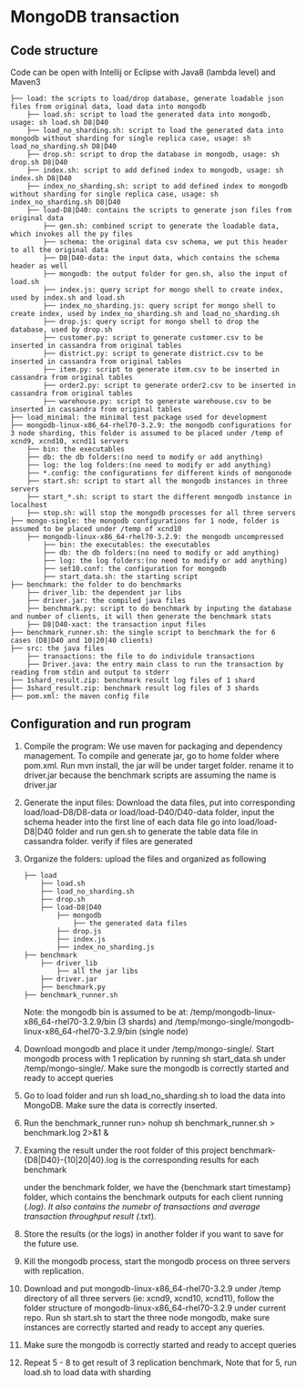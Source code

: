 # MongoDB transaction

## Code structure
Code can be open with Intellij or Eclipse with Java8 (lambda level) and Maven3
```
├── load: the scripts to load/drop database, generate loadable json files from original data, load data into mongodb
    ├── load.sh: script to load the generated data into mongodb, usage: sh load.sh D8|D40
    ├── load_no_sharding.sh: script to load the generated data into mongodb without sharding for single replica case, usage: sh load_no_sharding.sh D8|D40
    ├── drop.sh: script to drop the database in mongodb, usage: sh drop.sh D8|D40
    ├── index.sh: script to add defined index to mongodb, usage: sh index.sh D8|D40
    ├── index_no_sharding.sh: script to add defined index to mongodb without sharding for single replica case, usage: sh index_no_sharding.sh D8|D40
    ├── load-D8|D40: contains the scripts to generate json files from original data
        ├── gen.sh: combined script to generate the loadable data, which invokes all the py files
        ├── schema: the original data csv schema, we put this header to all the original data
        ├── D8|D40-data: the input data, which contains the schema header as well
        ├── mongodb: the output folder for gen.sh, also the input of load.sh
        ├── index.js: query script for mongo shell to create index, used by index.sh and load.sh
        ├── index_no_sharding.js: query script for mongo shell to create index, used by index_no_sharding.sh and load_no_sharding.sh
        ├── drop.js: query script for mongo shell to drop the database, used by drop.sh
        ├── customer.py: script to generate customer.csv to be inserted in cassandra from original tables
        ├── district.py: script to generate district.csv to be inserted in cassandra from original tables
        ├── item.py: script to generate item.csv to be inserted in cassandra from original tables
        ├── order2.py: script to generate order2.csv to be inserted in cassandra from original tables
        ├── warehouse.py: script to generate warehouse.csv to be inserted in cassandra from original tables
├── load_minimal: the minimal test package used for development
├── mongodb-linux-x86_64-rhel70-3.2.9: the mongodb configurations for 3 node sharding, this folder is assumed to be placed under /temp of xcnd9, xcnd10, xcnd11 servers
    ├── bin: the executables
    ├── db: the db folders:(no need to modify or add anything)
    ├── log: the log folders:(no need to modify or add anything)
    ├── *.config: the configurations for different kinds of mongonode
    ├── start.sh: script to start all the mongodb instances in three servers
    ├── start_*.sh: script to start the different mongodb instance in localhost
    ├── stop.sh: will stop the mongodb processes for all three servers
├── mongo-single: the mongodb configurations for 1 node, folder is assumed to be placed under /temp of xcnd10
    ├── mongodb-linux-x86_64-rhel70-3.2.9: the mongodb uncompressed
        ├── bin: the executables: the executables
        ├── db: the db folders:(no need to modify or add anything)
        ├── log: the log folders:(no need to modify or add anything)
        ├── set10.conf: the configuration for mongodb
        ├── start_data.sh: the starting script
├── benchmark: the folder to do benchmarks
    ├── driver_lib: the dependent jar libs
    ├── driver.jar: the compiled java files
    ├── benchmark.py: script to do benchmark by inputing the database and number of clients, it will then generate the benchmark stats
    ├── D8|D40-xact: the transaction input files
├── benchmark_runner.sh: the single script to benchmark the for 6 cases (D8|D40 and 10|20|40 clients)
├── src: the java files
    ├── transactions: the file to do individule transactions
    ├── Driver.java: the entry main class to run the transaction by reading from stdin and output to stderr
├── 1shard_result.zip: benchmark result log files of 1 shard
├── 3shard_result.zip: benchmark result log files of 3 shards
├── pom.xml: the maven config file
```

## Configuration and run program
1. Compile the program:
    We use maven for packaging and dependency management. To compile and generate jar, go to home folder where pom.xml. Run mvn install, the jar will be under target folder.
    rename it to driver.jar because the benchmark scripts are assuming the name is driver.jar

2. Generate the input files:
    Download the data files, put into corresponding load/load-D8/D8-data or load/load-D40/D40-data folder, input the schema header into the first line of each data file
    go into load/load-D8|D40 folder and run gen.sh to generate the table data file in cassandra folder. verify if files are generated

3. Organize the folders:
    upload the files and organized as following
    ```
    ├── load
        ├── load.sh
        ├── load_no_sharding.sh
        ├── drop.sh
        ├── load-D8|D40
            ├── mongodb
                ├── the generated data files
            ├── drop.js
            ├── index.js
            ├── index_no_sharding.js
    ├── benchmark
        ├── driver_lib
            ├── all the jar libs
        ├── driver.jar
        ├── benchmark.py
    ├── benchmark_runner.sh
    ```
    Note: the mongodb bin is assumed to be at: /temp/mongodb-linux-x86_64-rhel70-3.2.9/bin (3 shards) and /temp/mongo-single/mongodb-linux-x86_64-rhel70-3.2.9/bin (single node)

4. Download mongodb and place it under /temp/mongo-single/. Start mongodb process with 1 replication by running sh start_data.sh under /temp/mongo-single/. Make sure the mongodb is correctly started and ready to accept queries

5. Go to load folder and run sh load_no_sharding.sh to load the data into MongoDB. Make sure the data is correctly inserted.

6. Run the benchmark_runner
    run> nohup sh benchmark_runner.sh > benchmark.log 2>&1 &

7. Examing the result
    under the root folder of this project
    benchmark-{D8|D40}-{10|20|40}.log is the corresponding results for each benchmark

    under the benchmark folder, we have the {benchmark start timestamp} folder, which contains the benchmark outputs for each client running (*.log). It also contains the numebr of transactions and average transaction throughput result (*.txt).

8. Store the results (or the logs) in another folder if you want to save for the future use.

9. Kill the mongodb process, start the mongodb process on three servers with replication.

10. Download and put mongodb-linux-x86_64-rhel70-3.2.9 under /temp directory of all three servers (ie: xcnd9, xcnd10, xcnd11), follow the folder structure of mongodb-linux-x86_64-rhel70-3.2.9 under current repo. Run sh start.sh to start the three node mongodb, make sure instances are correctly started and ready to accept any queries.

11. Make sure the mongodb is correctly started and ready to accept queries

12. Repeat 5 - 8 to get result of 3 replication benchmark, Note that for 5, run load.sh to load data with sharding
